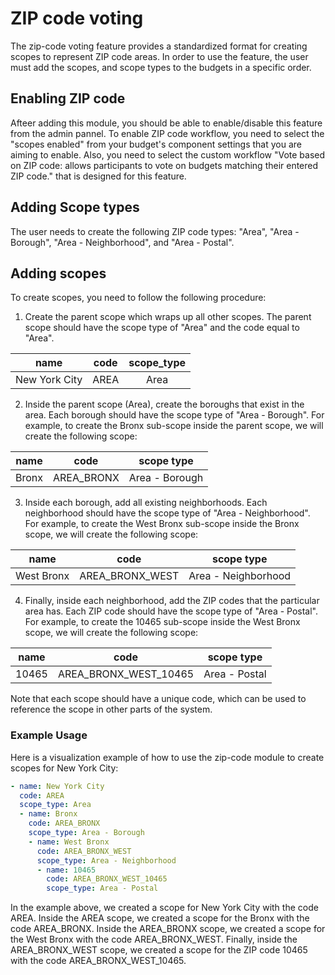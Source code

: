 # ZIP code voting

The zip-code voting feature provides a standardized format for creating scopes to represent ZIP code areas. In order to use the feature, the user must add the scopes, and scope types to the budgets in a specific order.

## Enabling ZIP code

Afteer adding this module, you should be able to enable/disable this feature from the admin pannel. To enable ZIP code workflow, you need to select the "scopes enabled" from your budget's component settings that you are aiming to enable. Also, you need to select the custom workflow "Vote based on ZIP code: allows participants to vote on budgets matching their entered ZIP code." that is designed for this feature.

## Adding Scope types

The user needs to create the following ZIP code types: "Area", "Area - Borough", "Area - Neighborhood", and "Area - Postal".

## Adding scopes

To create scopes, you need to follow the following procedure:

1. Create the parent scope which wraps up all other scopes. The parent scope should have the scope type of "Area" and the code equal to "Area".

| **name**         | **code**       | **scope_type** |
|    :---:         | :---:          |   :---:        |
| New York City    | AREA           | Area           |


2. Inside the parent scope (Area), create the boroughs that exist in the area. Each borough should have the scope type of "Area - Borough". For example, to create the Bronx sub-scope inside the parent scope, we will create the following scope:

| **name** | **code**    | **scope type**    |
| -------- | ----------- | ----------------- |
|  Bronx   | AREA_BRONX  | Area - Borough    |

3. Inside each borough, add all existing neighborhoods. Each neighborhood should have the scope type of "Area - Neighborhood". For example, to create the West Bronx sub-scope inside the Bronx scope, we will create the following scope:

| **name**      | **code**        | **scope type**         |
| --------      | --------------- | ---------------------- |
|  West Bronx   | AREA_BRONX_WEST | Area - Neighborhood    |

4. Finally, inside each neighborhood, add the ZIP codes that the particular area has. Each ZIP code should have the scope type of "Area - Postal". For example, to create the 10465 sub-scope inside the West Bronx scope, we will create the following scope:

| **name**      | **code**              | **scope type**   |
| --------      | --------------------- | ---------------- |
| 10465         | AREA_BRONX_WEST_10465 | Area - Postal    |

Note that each scope should have a unique code, which can be used to reference the scope in other parts of the system.

### Example Usage

Here is a visualization example of how to use the zip-code module to create scopes for New York City:

```yaml
- name: New York City
  code: AREA
  scope_type: Area
  - name: Bronx
    code: AREA_BRONX
    scope_type: Area - Borough
    - name: West Bronx
      code: AREA_BRONX_WEST
      scope_type: Area - Neighborhood
      - name: 10465
        code: AREA_BRONX_WEST_10465
        scope_type: Area - Postal
  ```

In the example above, we created a scope for New York City with the code AREA. Inside the AREA scope, we created a scope for the Bronx with the code AREA_BRONX. Inside the AREA_BRONX scope, we created a scope for the West Bronx with the code AREA_BRONX_WEST. Finally, inside the AREA_BRONX_WEST scope, we created a scope for the ZIP code 10465 with the code AREA_BRONX_WEST_10465.
